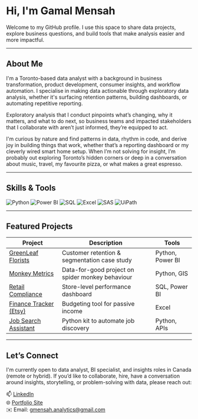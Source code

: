 # Hi, I'm Gamal Mensah

Welcome to my GitHub profile. I use this space to share data projects, explore business questions, and build tools that make analysis easier and more impactful.

---

## About Me

I'm a Toronto-based data analyst with a background in business transformation, product development, consumer insights, and workflow automation. I specialise in making data actionable through exploratory data analysis, whether it's surfacing retention patterns, building dashboards, or automating repetitive reporting. 

Exploratory analysis that I conduct pinpoints what’s changing, why it matters, and what to do next, so business teams and impacted stakeholders that I collaborate with aren’t just informed, they’re equipped to act.

I'm curious by nature and find patterns in data, rhythm in code, and derive joy in building things that work, whether that’s a reporting dashboard or my cleverly wired smart home setup. When I’m not solving for insight, I’m probably out exploring Toronto’s hidden corners or deep in a conversation about music, travel, my favourite pizza, or what makes a great espresso.

---

## Skills & Tools

![Python](https://img.shields.io/badge/Python-1F3A93?style=for-the-badge&logo=python&logoColor=FFE873)
![Power BI](https://img.shields.io/badge/Power%20BI-4A4A4A?style=for-the-badge&logo=powerbi&logoColor=F2C811)
![SQL](https://img.shields.io/badge/SQL-2C3E50?style=for-the-badge&logo=postgresql&logoColor=white)
![Excel](https://img.shields.io/badge/Excel-2B7A78?style=for-the-badge&logo=microsoft-excel&logoColor=white)
![SAS](https://img.shields.io/badge/SAS-4B6587?style=for-the-badge&logo=sas&logoColor=white)
![UiPath](https://img.shields.io/badge/UiPath-7F4F24?style=for-the-badge&logo=uipath&logoColor=F5F5F5)

---

## Featured Projects

| Project | Description | Tools |
|--------|-------------|-------|
| [GreenLeaf Florists](https://github.com/gmensah-analytics/greenleaf-florists) | Customer retention & segmentation case study | Python, Power BI |
| [Monkey Metrics](https://github.com/gmensah-analytics/monkey-metrics) | Data-for-good project on spider monkey behaviour | Python, GIS |
| [Retail Compliance](https://github.com/gmensah-analytics/retail-compliance) | Store-level performance dashboard | SQL, Power BI |
| [Finance Tracker (Etsy)](https://github.com/gmensah-analytics/finance-dashboard) | Budgeting tool for passive income | Excel |
| [Job Search Assistant](https://github.com/gmensah-analytics/job-search-assistant) | Python kit to automate job discovery | Python, APIs |

---

## Let’s Connect

I'm currently open to data analyst, BI specialist, and insights roles in Canada (remote or hybrid). If you’d like to collaborate, hire, have a conversation around insights, storytelling, or problem-solving with data, please reach out:

📫 [LinkedIn](https://www.linkedin.com/in/gmensah-analytics)  
🌐 [Portfolio Site](https://gmensah-analytics.github.io/portfolio)  
✉️ Email: gmensah.analytics@gmail.com
